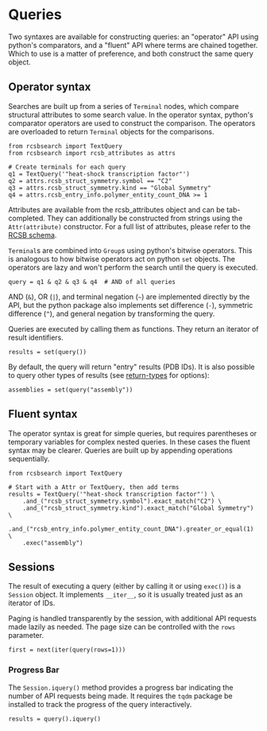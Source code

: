 # Queries

Two syntaxes are available for constructing queries: an "operator" API using python's
comparators, and a "fluent" API where terms are chained together. Which to use is a
matter of preference, and both construct the same query object.

## Operator syntax

Searches are built up from a series of `Terminal` nodes, which compare structural
attributes to some search value. In the operator syntax, python's comparator
operators are used to construct the comparison. The operators are overloaded to
return `Terminal` objects for the comparisons.

    from rcsbsearch import TextQuery
    from rcsbsearch import rcsb_attributes as attrs

    # Create terminals for each query
    q1 = TextQuery('"heat-shock transcription factor"')
    q2 = attrs.rcsb_struct_symmetry.symbol == "C2"
    q3 = attrs.rcsb_struct_symmetry.kind == "Global Symmetry"
    q4 = attrs.rcsb_entry_info.polymer_entity_count_DNA >= 1

Attributes are available from the rcsb_attributes object and can be tab-completed.
They can additionally be constructed from strings using the `Attr(attribute)`
constructor. For a full list of attributes, please refer to the [RCSB
schema](http://search.rcsb.org/rcsbsearch/v1/metadata/schema).

`Terminal`s are combined into `Group`s using python's bitwise operators. This is
analogous to how bitwise operators act on python `set` objects. The operators are
lazy and won't perform the search until the query is executed.

    query = q1 & q2 & q3 & q4  # AND of all queries

AND (`&`), OR (`|`), and terminal negation (`~`) are implemented directly by the API,
but the python package also implements set difference (`-`), symmetric difference (`^`),
and general negation by transforming the query.

Queries are executed by calling them as functions. They return an iterator of result
identifiers.

    results = set(query())

By default, the query will return "entry" results (PDB IDs). It is also possible to
query other types of results (see [return-types](http://search.rcsb.org/#return-type)
for options):

    assemblies = set(query("assembly"))


## Fluent syntax

The operator syntax is great for simple queries, but requires parentheses or
temporary variables for complex nested queries. In these cases the fluent syntax may
be clearer. Queries are built up by appending operations sequentially.

    from rcsbsearch import TextQuery

    # Start with a Attr or TextQuery, then add terms
    results = TextQuery('"heat-shock transcription factor"') \
        .and_("rcsb_struct_symmetry.symbol").exact_match("C2") \
        .and_("rcsb_struct_symmetry.kind").exact_match("Global Symmetry") \
        .and_("rcsb_entry_info.polymer_entity_count_DNA").greater_or_equal(1) \
        .exec("assembly")

## Sessions

The result of executing a query (either by calling it or using `exec()`) is a
`Session` object. It implements `__iter__`, so it is usually treated just as an
iterator of IDs.

Paging is handled transparently by the session, with additional API requests made
lazily as needed. The page size can be controlled with the `rows` parameter.

    first = next(iter(query(rows=1)))

### Progress Bar

The `Session.iquery()` method provides a progress bar indicating the number of API
requests being made. It requires the `tqdm` package be installed to track the
progress of the query interactively.

    results = query().iquery()
